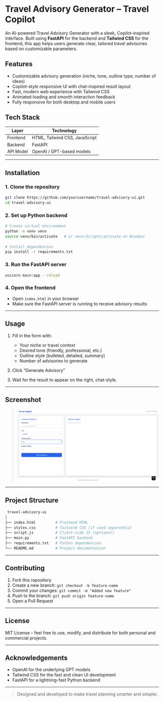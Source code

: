 # Travel Advisory Generator – Travel Copilot

An AI-powered Travel Advisory Generator with a sleek, Copilot-inspired interface. Built using **FastAPI** for the backend and **Tailwind CSS** for the frontend, this app helps users generate clear, tailored travel advisories based on customizable parameters.

## Features

- Customizable advisory generation (niche, tone, outline type, number of ideas)
- Copilot-style responsive UI with chat-inspired result layout
- Fast, modern web experience with Tailwind CSS
- Animated loading and smooth interaction feedback
- Fully responsive for both desktop and mobile users

## Tech Stack

| Layer     | Technology                     |
| --------- | ------------------------------ |
| Frontend  | HTML, Tailwind CSS, JavaScript |
| Backend   | FastAPI                        |
| API Model | OpenAI / GPT-based models      |

---

## Installation

### 1. Clone the repository

```bash
git clone https://github.com/yourusername/travel-advisory-ui.git
cd travel-advisory-ui
```

### 2. Set up Python backend

```bash
# Create virtual environment
python -m venv venv
source venv/bin/activate   # or venv\Scripts\activate on Windows

# Install dependencies
pip install -r requirements.txt
```

### 3. Run the FastAPI server

```bash
uvicorn main:app --reload
```

### 4. Open the frontend

- Open `index.html` in your browser
- Make sure the FastAPI server is running to receive advisory results

---

## Usage

1. Fill in the form with:

   - Your niche or travel context
   - Desired tone (friendly, professional, etc.)
   - Outline style (bulleted, detailed, summary)
   - Number of advisories to generate

2. Click “Generate Advisory”
3. Wait for the result to appear on the right, chat-style.

---

## Screenshot

> ![screenshot](./assets/interface-preview.png)

---

## Project Structure

```bash
 travel-advisory-ui
│
├── index.html         # Frontend HTML
├── styles.css         # Tailwind CSS (if used separately)
├── script.js          # Client-side JS (optional)
├── main.py            # FastAPI backend
├── requirements.txt   # Python dependencies
└── README.md          # Project documentation
```

---

## Contributing

1. Fork this repository
2. Create a new branch: `git checkout -b feature-name`
3. Commit your changes: `git commit -m "Added new feature"`
4. Push to the branch: `git push origin feature-name`
5. Open a Pull Request

---

## License

MIT License – feel free to use, modify, and distribute for both personal and commercial projects.

---

## Acknowledgements

- OpenAI for the underlying GPT models
- Tailwind CSS for the fast and clean UI development
- FastAPI for a lightning-fast Python backend

---

> Designed and developed to make travel planning smarter and simpler.
